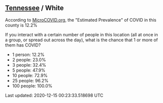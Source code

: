 
## [Tennessee](/united-states/tennessee) / White

According to [MicroCOVID.org](http://microcovid.org),
the "Estimated Prevalence" of COVID in this county is 12.2%

If you interact with a certain number of people in this location
(all at once in a group, or spread out across the day), what is the chance that
1 or more of them has COVID?

- 1 person: 12.2%
- 2 people: 23.0%
- 3 people: 32.4%
- 5 people: 47.9%
- 10 people: 72.9%
- 25 people: 96.2%
- 100 people: 100.0%

Last updated: 2020-12-15 00:23:33.518698 UTC
